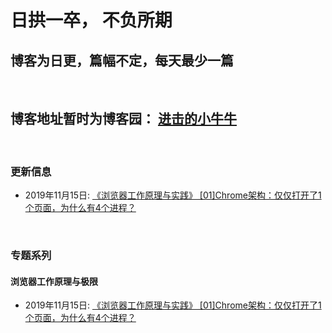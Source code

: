 # 日拱一卒， 不负所期

## 博客为日更，篇幅不定，每天最少一篇
<br>



## 博客地址暂时为博客园： [进击的小牛牛 ](https://www.cnblogs.com/zzd0916)
<br>


### 更新信息

- 2019年11月15日: [《浏览器工作原理与实践》 [01]Chrome架构：仅仅打开了1个页面，为什么有4个进程？](https://www.cnblogs.com/zzd0916/p/11856914.html)




<br> 

### 专题系列
#### 浏览器工作原理与极限

- 2019年11月15日: [《浏览器工作原理与实践》 [01]Chrome架构：仅仅打开了1个页面，为什么有4个进程？](https://www.cnblogs.com/zzd0916/p/11856914.html)

<br>

